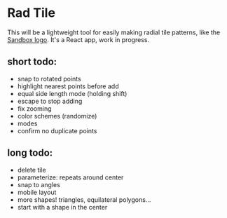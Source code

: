 # Rad Tile

This will be a lightweight tool for easily making radial tile patterns, like the [Sandbox logo](https://sandbox.is). It's a React app, work in progress.

## short todo:

-   snap to rotated points
-   highlight nearest points before add
-   equal side length mode (holding shift)
-   escape to stop adding
-   fix zooming
-   color schemes (randomize)
-   modes
-   confirm no duplicate points

## long todo:

-   delete tile
-   parameterize: repeats around center
-   snap to angles
-   mobile layout
-   more shapes! triangles, equilateral polygons...
-   start with a shape in the center
